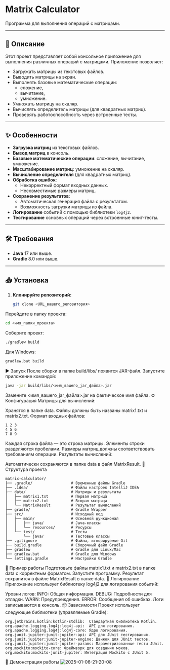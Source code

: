# Matrix Calculator

Программа для выполнения операций с матрицами.

---

## 📄 Описание

Этот проект представляет собой консольное приложение для выполнения различных операций с матрицами. Приложение позволяет:

- Загружать матрицы из текстовых файлов.
- Выводить матрицы на экран.
- Выполнять базовые математические операции:
  - сложение,
  - вычитание,
  - умножение.
- Умножать матрицу на скаляр.
- Вычислять определитель матрицы (для квадратных матриц).
- Проверять работоспособность через встроенные тесты.

---

## ✨ Особенности

- **Загрузка матриц** из текстовых файлов.
- **Вывод матриц** в консоль.
- **Базовые математические операции**: сложение, вычитание, умножение.
- **Масштабирование матриц**: умножение на скаляр.
- **Вычисление определителя** (для квадратных матриц).
- **Обработка ошибок**:
  - Некорректный формат входных данных.
  - Несовместимые размеры матриц.
- **Сохранение результатов**:
  - Автоматическая генерация файла с результатом.
  - Возможность загрузки матрицы из файла.
- **Логирование** событий с помощью библиотеки `log4j2`.
- **Тестирование** основных операций через встроенные юнит-тесты.

---

## 🛠️ Требования

- **Java** 17 или выше.
- **Gradle** 8.0 или выше.

---

## 📥 Установка

1. **Клонируйте репозиторий:**
   ```bash
   git clone <URL_вашего_репозитория>
Перейдите в папку проекта:
``` bash
cd <имя_папки_проекта>
```
Соберите проект:

```bash
./gradlew build
```
Для Windows:

``` bash
gradlew.bat build
```
▶️ Запуск
После сборки в папке build/libs/ появится JAR-файл.
Запустите приложение командой:

```bash
java -jar build/libs/<имя_вашего_jar_файла>.jar
```
Замените <имя_вашего_jar_файла>.jar на фактическое имя файла.
⚙️ Конфигурация
Матрицы для вычислений:

Хранятся в папке data.
Файлы должны быть названы matrix1.txt и matrix2.txt.
Формат входных файлов:

```plaintext
1 2 3
4 5 6
7 8 9
```
Каждая строка файла — это строка матрицы.
Элементы строки разделяются пробелами.
Размеры матриц должны соответствовать требованиям операции.
Результаты вычислений:

Автоматически сохраняются в папке data в файл MatrixResult.
📂 Структура проекта
```plaintext
matrix-calculator/
├── .gradle/                 # Временные файлы Gradle
├── .idea/                   # Файлы настроек IntelliJ IDEA
├── data/                    # Матрицы и результаты
│   ├── matrix1.txt          # Первая матрица
│   ├── matrix2.txt          # Вторая матрица
│   └── MatrixResult         # Результат вычислений
├── gradle/                  # Gradle Wrapper
├── src/                     # Исходный код
│   ├── main/                # Основной функционал
│   │   ├── java/            # Java-классы
│   │   └── resources/       # Ресурсы
│   └── test/                # Тесты
│       └── java/            # Тестовые классы
├── .gitignore               # Файлы, игнорируемые Git
├── build.gradle             # Сборочный файл Gradle
├── gradlew                  # Gradle для Linux/Mac
├── gradlew.bat              # Gradle для Windows
└── settings.gradle          # Настройки Gradle
```
🧪 Пример работы
Подготовьте файлы matrix1.txt и matrix2.txt в папке data с корректным форматом.
Запустите программу.
Результат сохранится в файле MatrixResult в папке data.
📝 Логирование
Приложение использует библиотеку log4j2 для логирования событий:

Уровни логов:
INFO: Общая информация.
DEBUG: Подробности для отладки.
WARN: Предупреждения.
ERROR: Сообщения об ошибках.
Логи записываются в консоль.
📦 Зависимости
Проект использует следующие библиотеки (управляемые Gradle):
```plaintext
org.jetbrains.kotlin:kotlin-stdlib:  Стандартная библиотека Kotlin. 
org.apache.logging.log4j:log4j-api:  API для логирования.
org.apache.logging.log4j:log4j-core: Ядро логирования.
org.junit.jupiter:junit-jupiter-api: API для JUnit тестирования.
org.junit.jupiter:junit-jupiter-engine: Движок для JUnit тестов.
org.junit.jupiter:junit-jupiter-params: Параметризованные тесты JUnit.
org.mockito:mockito-core: Фреймворк для создания моков.
org.mockito:mockito-junit-jupiter: Интеграция Mockito с JUnit 5.
```
🎥 Демонстрация работы
![2025-01-06-21-20-08](https://github.com/user-attachments/assets/3f620f52-d5a3-445a-b5f5-0ae9c9229048)

